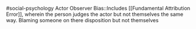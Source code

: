 #social-psychology 
Actor Observer Bias::Includes [[Fundamental Attribution Error]], wherein the person judges the actor but not themselves the same way. Blaming someone on there disposition but not themselves
<!--SR:!2023-11-16,9,250-->